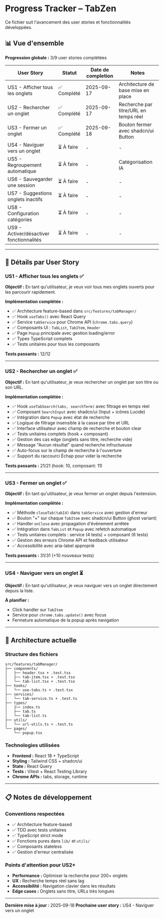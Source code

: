 # Progress Tracker – TabZen

Ce fichier suit l'avancement des user stories et fonctionnalités développées.

## 📊 Vue d'ensemble

**Progression globale :** 3/9 user stories complétées

| User Story | Statut | Date de completion | Notes |
|------------|--------|-------------------|-------|
| US1 - Afficher tous les onglets | ✅ Complété | 2025-09-17 | Architecture de base mise en place |
| US2 - Rechercher un onglet | ✅ Complété | 2025-09-17 | Recherche par titre/URL en temps réel |
| US3 - Fermer un onglet | ✅ Complété | 2025-09-18 | Bouton fermer avec shadcn/ui Button |
| US4 - Naviguer vers un onglet | ⏳ À faire | - | - |
| US5 - Regroupement automatique | ⏳ À faire | - | Catégorisation IA |
| US6 - Sauvegarder une session | ⏳ À faire | - | - |
| US7 - Suggestions onglets inactifs | ⏳ À faire | - | - |
| US8 - Configuration catégories | ⏳ À faire | - | - |
| US9 - Activer/désactiver fonctionnalités | ⏳ À faire | - | - |

---

## 📝 Détails par User Story

### US1 - Afficher tous les onglets ✅

**Objectif :** En tant qu'utilisateur, je veux voir tous mes onglets ouverts pour les parcourir rapidement.

**Implémentation complétée :**
- ✅ Architecture feature-based dans `src/features/tabManager/`
- ✅ Hook `useTabs()` avec React Query
- ✅ Service `tabService` pour Chrome API (`chrome.tabs.query`)
- ✅ Composants UI : `TabList`, `TabItem`, `Header`
- ✅ Page `Popup` principale avec gestion loading/error
- ✅ Types TypeScript complets
- ✅ Tests unitaires pour tous les composants

**Tests passants :** 12/12

---

### US2 - Rechercher un onglet ✅

**Objectif :** En tant qu'utilisateur, je veux rechercher un onglet par son titre ou son URL.

**Implémentation complétée :**
- ✅ Hook `useTabSearch(tabs, searchTerm)` avec filtrage en temps réel
- ✅ Composant `SearchInput` avec shadcn/ui (Input + icônes Lucide)
- ✅ Intégration dans `Popup` avec état de recherche
- ✅ Logique de filtrage insensible à la casse par titre et URL
- ✅ Interface utilisateur avec champ de recherche et bouton clear
- ✅ Tests unitaires complets (hook + composant)
- ✅ Gestion des cas edge (onglets sans titre, recherche vide)
- ✅ Message "Aucun résultat" quand recherche infructueuse
- ✅ Auto-focus sur le champ de recherche à l'ouverture
- ✅ Support du raccourci Échap pour vider la recherche

**Tests passants :** 21/21 (hook: 10, composant: 11)

---

### US3 - Fermer un onglet ✅

**Objectif :** En tant qu'utilisateur, je veux fermer un onglet depuis l'extension.

**Implémentation complétée :**
- ✅ Méthode `closeTab(tabId)` dans `tabService` avec gestion d'erreur
- ✅ Bouton "×" sur chaque `TabItem` avec shadcn/ui Button (ghost variant)
- ✅ Handler `onClose` avec propagation d'événement arrêtée
- ✅ Intégration dans `TabList` et `Popup` avec refetch automatique
- ✅ Tests unitaires complets : service (4 tests) + composant (6 tests)
- ✅ Gestion des erreurs Chrome API et feedback utilisateur
- ✅ Accessibilité avec aria-label approprié

**Tests passants :** 31/31 (+10 nouveaux tests)

---

### US4 - Naviguer vers un onglet ⏳

**Objectif :** En tant qu'utilisateur, je veux naviguer vers un onglet directement depuis la liste.

**À planifier :**
- Click handler sur `TabItem`
- Service pour `chrome.tabs.update()` avec focus
- Fermeture automatique de la popup après navigation

---

## 🔧 Architecture actuelle

### Structure des fichiers
```
src/features/tabManager/
├── components/
│   ├── header.tsx + .test.tsx
│   ├── tab-item.tsx + .test.tsx
│   └── tab-list.tsx + .test.tsx
├── hooks/
│   └── use-tabs.ts + .test.tsx
├── services/
│   └── tab-service.ts + .test.ts
├── types/
│   ├── index.ts
│   ├── tab.ts
│   └── tab-list.ts
├── utils/
│   └── url-utils.ts + .test.ts
└── pages/
    └── popup.tsx
```

### Technologies utilisées
- **Frontend :** React 18 + TypeScript
- **Styling :** Tailwind CSS + shadcn/ui
- **State :** React Query
- **Tests :** Vitest + React Testing Library
- **Chrome APIs :** tabs, storage, runtime

---

## 📋 Notes de développement

### Conventions respectées
- ✅ Architecture feature-based
- ✅ TDD avec tests unitaires
- ✅ TypeScript strict mode
- ✅ Fonctions pures dans `lib/` et `utils/`
- ✅ Composants stateless
- ✅ Gestion d'erreur centralisée

### Points d'attention pour US2+
- **Performance :** Optimiser la recherche pour 200+ onglets
- **UX :** Recherche temps réel sans lag
- **Accessibilité :** Navigation clavier dans les résultats
- **Edge cases :** Onglets sans titre, URLs très longues

---

**Dernière mise à jour :** 2025-09-18
**Prochaine user story :** US4 - Naviguer vers un onglet